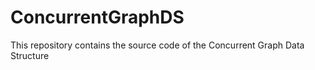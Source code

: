# ConcurrentGraphDS
This repository contains the source code of the Concurrent Graph Data Structure
